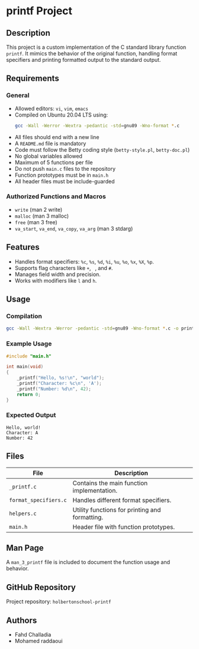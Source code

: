 # printf Project

## Description
This project is a custom implementation of the C standard library function `printf`. It mimics the behavior of the original function, handling format specifiers and printing formatted output to the standard output.

## Requirements
### General
- Allowed editors: `vi`, `vim`, `emacs`
- Compiled on Ubuntu 20.04 LTS using:
  ```sh
  gcc -Wall -Werror -Wextra -pedantic -std=gnu89 -Wno-format *.c
  ```
- All files should end with a new line
- A `README.md` file is mandatory
- Code must follow the Betty coding style (`betty-style.pl`, `betty-doc.pl`)
- No global variables allowed
- Maximum of 5 functions per file
- Do not push `main.c` files to the repository
- Function prototypes must be in `main.h`
- All header files must be include-guarded

### Authorized Functions and Macros
- `write` (man 2 write)
- `malloc` (man 3 malloc)
- `free` (man 3 free)
- `va_start`, `va_end`, `va_copy`, `va_arg` (man 3 stdarg)

## Features
- Handles format specifiers: `%c`, `%s`, `%d`, `%i`, `%u`, `%o`, `%x`, `%X`, `%p`.
- Supports flag characters like `+`, ` `, and `#`.
- Manages field width and precision.
- Works with modifiers like `l` and `h`.

## Usage
### Compilation
```sh
gcc -Wall -Wextra -Werror -pedantic -std=gnu89 -Wno-format *.c -o printf
```

### Example Usage
```c
#include "main.h"

int main(void)
{
    _printf("Hello, %s!\n", "world");
    _printf("Character: %c\n", 'A');
    _printf("Number: %d\n", 42);
    return 0;
}
```

### Expected Output
```
Hello, world!
Character: A
Number: 42
```

## Files
| File         | Description |
|-------------|------------|
| `_printf.c` | Contains the main function implementation. |
| `format_specifiers.c` | Handles different format specifiers. |
| `helpers.c` | Utility functions for printing and formatting. |
| `main.h` | Header file with function prototypes. |

## Man Page
A `man_3_printf` file is included to document the function usage and behavior.

## GitHub Repository
Project repository: `holbertonschool-printf`

## Authors
- Fahd Challadia
- Mohamed raddaoui
